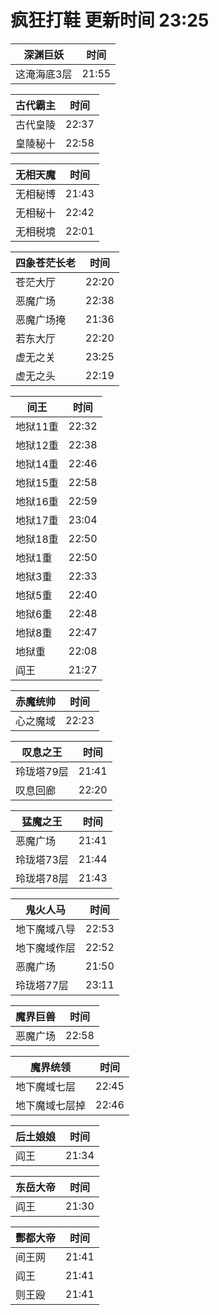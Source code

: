 # 疯狂打鞋 更新时间 23:25

| 深渊巨妖   | 时间    |
|--------|-------|
| 这淹海底3层 | 21:55 |

| 古代霸主   | 时间    |
|--------|-------|
| 古代皇陵 | 22:37 |
| 皇陵秘十 | 22:58 |

| 无相天魔   | 时间    |
|--------|-------|
| 无相秘博 | 21:43 |
| 无相秘十 | 22:42 |
| 无相税境 | 22:01 |

| 四象苍茫长老   | 时间    |
|--------|-------|
| 苍茫大厅 | 22:20 |
| 恶魔广场 | 22:38 |
| 恶魔广场掩 | 21:36 |
| 若东大厅 | 22:20 |
| 虚无之关 | 23:25 |
| 虚无之头 | 22:19 |

| 间王   | 时间    |
|--------|-------|
| 地狱11重 | 22:32 |
| 地狱12重 | 22:38 |
| 地狱14重 | 22:46 |
| 地狱15重 | 22:58 |
| 地狱16重 | 22:59 |
| 地狱17重 | 23:04 |
| 地狱18重 | 22:50 |
| 地狱1重 | 22:50 |
| 地狱3重 | 22:33 |
| 地狱5重 | 22:40 |
| 地狱6重 | 22:48 |
| 地狱8重 | 22:47 |
| 地狱重 | 22:08 |
| 阎王 | 21:27 |

| 赤魔统帅   | 时间    |
|--------|-------|
| 心之魔域 | 22:23 |

| 叹息之王   | 时间    |
|--------|-------|
| 玲珑塔79层 | 21:41 |
| 叹息回廊 | 22:20 |

| 猛魔之王   | 时间    |
|--------|-------|
| 恶魔广场 | 21:41 |
| 玲珑塔73层 | 21:44 |
| 玲珑塔78层 | 21:43 |

| 鬼火人马   | 时间    |
|--------|-------|
| 地下魔域八导 | 22:53 |
| 地下魔域作层 | 22:52 |
| 恶魔广场 | 21:50 |
| 玲珑塔77层 | 23:11 |

| 魔界巨兽   | 时间    |
|--------|-------|
| 恶魔广场 | 22:58 |

| 魔界统领   | 时间    |
|--------|-------|
| 地下魔域七层 | 22:45 |
| 地下魔域七层掉 | 22:46 |

| 后土娘娘   | 时间    |
|--------|-------|
| 阎王 | 21:34 |

| 东岳大帝   | 时间    |
|--------|-------|
| 阎王 | 21:30 |

| 酆都大帝   | 时间    |
|--------|-------|
| 间王网 | 21:41 |
| 阎王 | 21:41 |
| 则王殴 | 21:41 |